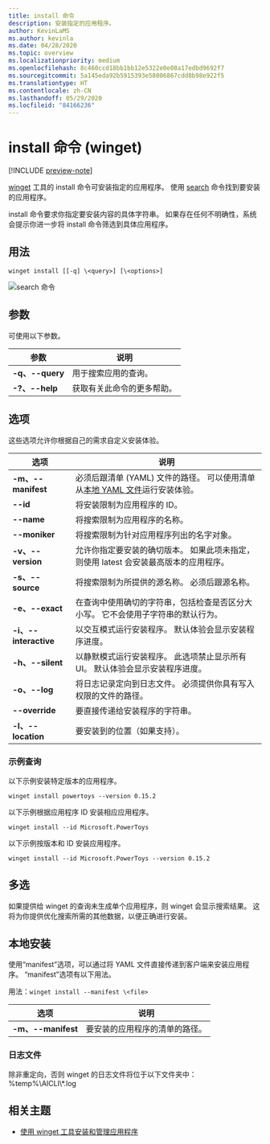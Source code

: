 ```yaml
---
title: install 命令
description: 安装指定的应用程序。
author: KevinLaMS
ms.author: kevinla
ms.date: 04/28/2020
ms.topic: overview
ms.localizationpriority: medium
ms.openlocfilehash: 8c460ccd18bb1bb12e5322e0e08a17edbd9692f7
ms.sourcegitcommit: 5a145eda92b5915393e58006867cdd8b98e922f5
ms.translationtype: HT
ms.contentlocale: zh-CN
ms.lasthandoff: 05/29/2020
ms.locfileid: "84166236"
---
```

# <a name="install-command-winget"></a>install 命令 (winget)

[!INCLUDE [preview-note](../../includes/package-manager-preview.md)]

[winget](index.md) 工具的 install 命令可安装指定的应用程序。 使用 [search](search.md) 命令找到要安装的应用程序。  

install 命令要求你指定要安装内容的具体字符串。 如果存在任何不明确性，系统会提示你进一步将 install 命令筛选到具体应用程序。

## <a name="usage"></a>用法

`winget install [[-q] \<query>] [\<options>]`

![search 命令](images\install.png)

## <a name="arguments"></a>参数

可使用以下参数。

| 参数      | 说明 |
|-------------|-------------|  
| **-q、--query**  |  用于搜索应用的查询。 |
| **-?、--help** |  获取有关此命令的更多帮助。 |

## <a name="options"></a>选项

这些选项允许你根据自己的需求自定义安装体验。

| 选项      | 说明 |
|-------------|-------------|  
| **-m、--manifest** |   必须后跟清单 (YAML) 文件的路径。 可以使用清单从[本地 YAML 文件](#local-install)运行安装体验。 |
| **--id**    |  将安装限制为应用程序的 ID。   |  
| **--name**   |  将搜索限制为应用程序的名称。 |  
| **--moniker**   | 将搜索限制为针对应用程序列出的名字对象。 |  
| **-v、--version**  |  允许你指定要安装的确切版本。 如果此项未指定，则使用 latest 会安装最高版本的应用程序。 |  
| **-s、--source**   |  将搜索限制为所提供的源名称。 必须后跟源名称。 |  
| **-e、--exact**   |   在查询中使用确切的字符串，包括检查是否区分大小写。 它不会使用子字符串的默认行为。 |  
| **-i、--interactive** |  以交互模式运行安装程序。 默认体验会显示安装程序进度。 |  
| **-h、--silent** |  以静默模式运行安装程序。 此选项禁止显示所有 UI。 默认体验会显示安装程序进度。 |  
| **-o、--log**  |  将日志记录定向到日志文件。 必须提供你具有写入权限的文件的路径。 |
| **--override** | 要直接传递给安装程序的字符串。    |
| **-l、--location** |    要安装到的位置（如果支持）。 |

### <a name="example-queries"></a>示例查询

以下示例安装特定版本的应用程序。

```CMD
winget install powertoys --version 0.15.2
```

以下示例根据应用程序 ID 安装相应应用程序。

```CMD
winget install --id Microsoft.PowerToys
```

以下示例按版本和 ID 安装应用程序。

```CMD
winget install --id Microsoft.PowerToys --version 0.15.2
```

## <a name="multiple-selections"></a>多选

如果提供给 winget 的查询未生成单个应用程序，则 winget 会显示搜索结果。 这将为你提供优化搜索所需的其他数据，以便正确进行安装。

## <a name="local-install"></a>本地安装

使用“manifest”选项，可以通过将 YAML 文件直接传递到客户端来安装应用程序。 “manifest”选项有以下用法。

用法：`winget install --manifest \<file>`

| 选项  | 说明 |
|-------------|-------------|  
|  **-m、--manifest** | 要安装的应用程序的清单的路径。 |

### <a name="log-files"></a>日志文件

除非重定向，否则 winget 的日志文件将位于以下文件夹中：\%temp%\\AICLI\\*.log

## <a name="related-topics"></a>相关主题

* [使用 winget 工具安装和管理应用程序](index.md)
